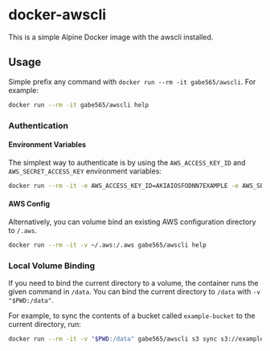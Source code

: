 # docker-awscli

This is a simple Alpine Docker image with the awscli installed.

## Usage

Simple prefix any command with `docker run --rm -it gabe565/awscli`. For example:

```sh
docker run --rm -it gabe565/awscli help
```

### Authentication

#### Environment Variables

The simplest way to authenticate is by using the `AWS_ACCESS_KEY_ID` and `AWS_SECRET_ACCESS_KEY` environment variables:

```sh
docker run --rm -it -e AWS_ACCESS_KEY_ID=AKIAIOSFODNN7EXAMPLE -e AWS_SECRET_ACCESS_KEY=wJalrXUtnFEMI/K7MDENG/bPxRfiCYEXAMPLEKEY gabe565/awscli help
```

#### AWS Config

Alternatively, you can volume bind an existing AWS configuration directory to `/.aws`.

```sh
docker run --rm -it -v ~/.aws:/.aws gabe565/awscli help
```

### Local Volume Binding

If you need to bind the current directory to a volume, the container runs the given command in `/data`. You can bind the current directory to `/data` with `-v "$PWD:/data"`.

For example, to sync the contents of a bucket called `example-bucket` to the current directory, run:

```sh
docker run --rm -it -v "$PWD:/data" gabe565/awscli s3 sync s3://example-bucket .
```
